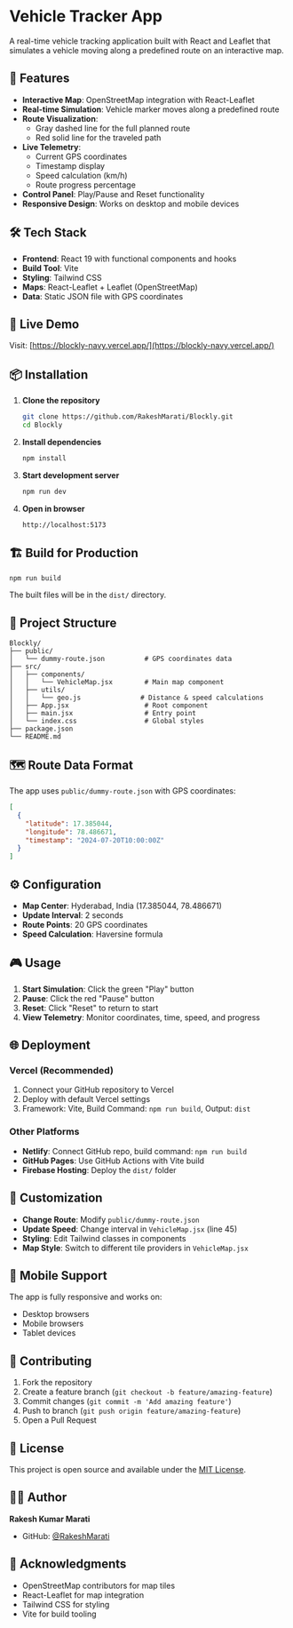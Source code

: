 # Vehicle Tracker App

A real-time vehicle tracking application built with React and Leaflet that simulates a vehicle moving along a predefined route on an interactive map.

## 🚗 Features

- **Interactive Map**: OpenStreetMap integration with React-Leaflet
- **Real-time Simulation**: Vehicle marker moves along a predefined route
- **Route Visualization**: 
  - Gray dashed line for the full planned route
  - Red solid line for the traveled path
- **Live Telemetry**: 
  - Current GPS coordinates
  - Timestamp display
  - Speed calculation (km/h)
  - Route progress percentage
- **Control Panel**: Play/Pause and Reset functionality
- **Responsive Design**: Works on desktop and mobile devices

## 🛠️ Tech Stack

- **Frontend**: React 19 with functional components and hooks
- **Build Tool**: Vite
- **Styling**: Tailwind CSS
- **Maps**: React-Leaflet + Leaflet (OpenStreetMap)
- **Data**: Static JSON file with GPS coordinates

## 🚀 Live Demo

Visit: [https://blockly-navy.vercel.app/](https://blockly-navy.vercel.app/)

## 📦 Installation

1. **Clone the repository**
   ```bash
   git clone https://github.com/RakeshMarati/Blockly.git
   cd Blockly
   ```

2. **Install dependencies**
   ```bash
   npm install
   ```

3. **Start development server**
   ```bash
   npm run dev
   ```

4. **Open in browser**
   ```
   http://localhost:5173
   ```

## 🏗️ Build for Production

```bash
npm run build
```

The built files will be in the `dist/` directory.

## 📁 Project Structure

```
Blockly/
├── public/
│   └── dummy-route.json          # GPS coordinates data
├── src/
│   ├── components/
│   │   └── VehicleMap.jsx        # Main map component
│   ├── utils/
│   │   └── geo.js               # Distance & speed calculations
│   ├── App.jsx                   # Root component
│   ├── main.jsx                  # Entry point
│   └── index.css                 # Global styles
├── package.json
└── README.md
```

## 🗺️ Route Data Format

The app uses `public/dummy-route.json` with GPS coordinates:

```json
[
  {
    "latitude": 17.385044,
    "longitude": 78.486671,
    "timestamp": "2024-07-20T10:00:00Z"
  }
]
```

## ⚙️ Configuration

- **Map Center**: Hyderabad, India (17.385044, 78.486671)
- **Update Interval**: 2 seconds
- **Route Points**: 20 GPS coordinates
- **Speed Calculation**: Haversine formula

## 🎮 Usage

1. **Start Simulation**: Click the green "Play" button
2. **Pause**: Click the red "Pause" button
3. **Reset**: Click "Reset" to return to start
4. **View Telemetry**: Monitor coordinates, time, speed, and progress

## 🌐 Deployment

### Vercel (Recommended)
1. Connect your GitHub repository to Vercel
2. Deploy with default Vercel settings
3. Framework: Vite, Build Command: `npm run build`, Output: `dist`

### Other Platforms
- **Netlify**: Connect GitHub repo, build command: `npm run build`
- **GitHub Pages**: Use GitHub Actions with Vite build
- **Firebase Hosting**: Deploy the `dist/` folder

## 🔧 Customization

- **Change Route**: Modify `public/dummy-route.json`
- **Update Speed**: Change interval in `VehicleMap.jsx` (line 45)
- **Styling**: Edit Tailwind classes in components
- **Map Style**: Switch to different tile providers in `VehicleMap.jsx`

## 📱 Mobile Support

The app is fully responsive and works on:
- Desktop browsers
- Mobile browsers
- Tablet devices

## 🤝 Contributing

1. Fork the repository
2. Create a feature branch (`git checkout -b feature/amazing-feature`)
3. Commit changes (`git commit -m 'Add amazing feature'`)
4. Push to branch (`git push origin feature/amazing-feature`)
5. Open a Pull Request

## 📄 License

This project is open source and available under the [MIT License](LICENSE).

## 👨‍💻 Author

**Rakesh Kumar Marati**
- GitHub: [@RakeshMarati](https://github.com/RakeshMarati)

## 🙏 Acknowledgments

- OpenStreetMap contributors for map tiles
- React-Leaflet for map integration
- Tailwind CSS for styling
- Vite for build tooling
